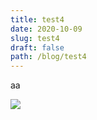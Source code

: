 ```yaml
---
title: test4
date: 2020-10-09
slug: test4
draft: false
path: /blog/test4
---
```

aa

![](../images/図1.jpg)